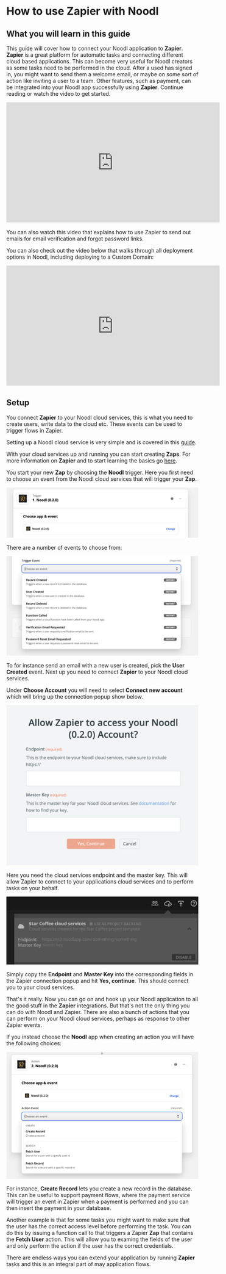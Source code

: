 # How to use Zapier with Noodl

## What you will learn in this guide
This guide will cover how to connect your Noodl application to **Zapier**. **Zapier** is a great platform for automatic tasks and connecting different cloud based applications. This can become very useful for Noodl creators as some tasks need to be performed in the cloud. After a used has signed in, you might want to send them a welcome email, or maybe on some sort of action like inviting a user to a team. Other features, such as payment, can be integrated into your Noodl app successfully using **Zapier**. Continue reading or watch the video to get started.

<iframe width="560" height="315" src="https://www.youtube-nocookie.com/embed/mHX9XdFMHJ0" title="YouTube video player" frameborder="0" allow="accelerometer; autoplay; clipboard-write; encrypted-media; gyroscope; picture-in-picture" allowfullscreen></iframe>

You can also watch this video that explains how to use Zapier to send out emails for email verification and forgot password links.

You can also check out the video below that walks through all deployment options in Noodl, including deploying to a Custom Domain:

<iframe width="560" height="315" src="https://www.youtube-nocookie.com/embed/DWwE1RzuN2o" title="YouTube video player" frameborder="0" allow="accelerometer; autoplay; clipboard-write; encrypted-media; gyroscope; picture-in-picture" allowfullscreen></iframe>

## Setup

You connect **Zapier** to your Noodl cloud services, this is what you need to create users, write data to the cloud etc. These events can be used to trigger flows in Zapier.

Setting up a Noodl cloud service is very simple and is covered in this [guide](/guides/working-with-data/cloud-data/creating-backend/).

With your cloud services up and running you can start creating **Zaps**. For more information on **Zapier** and to start learning the basics go [here](https://zapier.com/how-it-works).

You start your new **Zap** by choosing the **Noodl** trigger. Here you first need to choose an event from the Noodl cloud services that will trigger your **Zap**.

<div class="ndl-image-with-background l">

![](setup-1.png)

</div>

There are a number of events to choose from:

<div class="ndl-image-with-background l">

![](setup-2.png)

</div>

To for instance send an email with a new user is created, pick the **User Created** event. Next up you need to connect **Zapier** to your Noodl cloud services.

Under **Choose Account** you will need to select **Connect new account** which will bring up the connection popup show below.
<div class="ndl-image-with-background l">

![](connect-1.png)

</div>

Here you need the cloud services endpoint and the master key. This will allow Zapier to connect to your applications cloud services and to perform tasks on your behalf.

<div class="ndl-image-with-background l">

![](connect-2.png)

</div>

Simply copy the **Endpoint** and **Master Key** into the corresponding fields in the Zapier connection popup and hit **Yes, continue**. This should connect you to your cloud services.

That's it really. Now you can go on and hook up your Noodl application to all the good stuff in the **Zapier** integrations. But that's not the only thing you can do with Noodl and Zapier. There are also a bunch of actions that you can perform on your Noodl cloud services, perhaps as response to other Zapier events.

If you instead choose the **Noodl** app when creating an action you will have the following choices:

<div class="ndl-image-with-background l">

![](actions-1.png)

</div>


For instance, **Create Record** lets you create a new record in the database. This can be useful to support payment flows, where the payment service will trigger an event in Zapier when a payment is performed and you can then insert the payment in your database.

Another example is that for some tasks you might want to make sure that the user has the correct access level before performing the task. You can do this by issuing a function call to that triggers a Zapier **Zap** that contains the **Fetch User** action. This will allow you to examing the fields of the user and only perform the action if the user has the correct credentials.

There are endless ways you can extend your application by running **Zapier** tasks and this is an integral part of may application flows.
